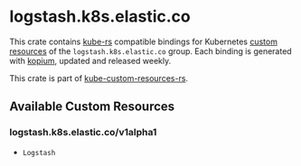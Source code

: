 <!--
SPDX-FileCopyrightText: The kube-custom-resources-rs Authors
SPDX-License-Identifier: 0BSD
 -->

# logstash.k8s.elastic.co

This crate contains [kube-rs](https://kube.rs/) compatible bindings for Kubernetes [custom resources](https://kubernetes.io/docs/tasks/extend-kubernetes/custom-resources/custom-resource-definitions/) of the `logstash.k8s.elastic.co` group. Each binding is generated with [kopium](https://github.com/kube-rs/kopium), updated and released weekly.

This crate is part of [kube-custom-resources-rs](https://github.com/metio/kube-custom-resources-rs).

## Available Custom Resources

### logstash.k8s.elastic.co/v1alpha1
- `Logstash`
